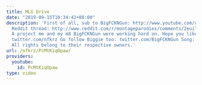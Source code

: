 ```yaml
---
title: MLG Drive
date: "2019-09-15T10:34:42+08:00"
description: 'First of all, sub to BigFCKNGun: http://www.youtube.com/user/BigFCKNGun
  Reddit thread: http://www.reddit.com/r/montageparodies/comments/2euil4/mlg_drive/
  A project me and my m8 BigFCKNGun were working hard on. Hope you like it. My twatter:
  twitter.com/nfkrz Go follow Biggie too: twitter.com/BigFCKNGun Song: http://www.youtube.com/watch?v=M27fDt-SvCM
  All rights belong to their respective owners.'
url: /nfkrz/PcMtKiqOpaw/
providers:
  youtube:
    id: PcMtKiqOpaw
type: video
---
```

